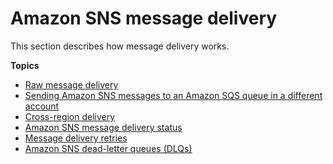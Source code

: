 # Amazon SNS message delivery<a name="message-delivery"></a>

This section describes how message delivery works\. 

**Topics**
+ [Raw message delivery](sns-large-payload-raw-message-delivery.md)
+ [Sending Amazon SNS messages to an Amazon SQS queue in a different account](sns-send-message-to-sqs-cross-account.md)
+ [Cross\-region delivery](sns-cross-region-delivery.md)
+ [Amazon SNS message delivery status](sns-topic-attributes.md)
+ [Message delivery retries](sns-message-delivery-retries.md)
+ [Amazon SNS dead\-letter queues \(DLQs\)](sns-dead-letter-queues.md)